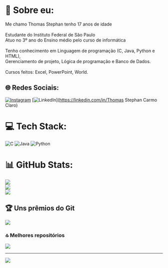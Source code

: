# 💫 Sobre eu:
Me chamo Thomas Stephan tenho 17 anos de idade<br><br>Estudante do Instituto Federal de São Paulo<br>Atuo no 3º ano do Ensino médio pelo curso de informática<br><br>Tenho conhecimento em Linguagem de programação (C, Java, Python e HTML), <br>Gerenciamento de projeto,  Lógica de programação e Banco de Dados.<br><br>Cursos feitos: Excel, PowerPoint, World.


## 🌐 Redes Sociais:
[![Instagram](https://img.shields.io/badge/Instagram-%23E4405F.svg?logo=Instagram&logoColor=white)](https://instagram.com/thomas_carm0) [![LinkedIn](https://img.shields.io/badge/LinkedIn-%230077B5.svg?logo=linkedin&logoColor=white)](https://linkedin.com/in/Thomas Stephan Carmo Claro) 

# 💻 Tech Stack:
![C](https://img.shields.io/badge/c-%2300599C.svg?style=for-the-badge&logo=c&logoColor=white) ![Java](https://img.shields.io/badge/java-%23ED8B00.svg?style=for-the-badge&logo=openjdk&logoColor=white) ![Python](https://img.shields.io/badge/python-3670A0?style=for-the-badge&logo=python&logoColor=ffdd54)
# 📊 GitHub Stats:
![](https://github-readme-stats.vercel.app/api?username=Demonjinx&theme=vue-dark&hide_border=false&include_all_commits=false&count_private=false)<br/>
![](https://github-readme-streak-stats.herokuapp.com/?user=Demonjinx&theme=vue-dark&hide_border=false)<br/>
![](https://github-readme-stats.vercel.app/api/top-langs/?username=Demonjinx&theme=vue-dark&hide_border=false&include_all_commits=false&count_private=false&layout=compact)

## 🏆 Uns prêmios do Git
![](https://github-profile-trophy.vercel.app/?username=Demonjinx&theme=radical&no-frame=false&no-bg=false&margin-w=4)

### 🔝 Melhores repositórios
![](https://github-contributor-stats.vercel.app/api?username=Demonjinx&limit=5&theme=dark&combine_all_yearly_contributions=true)

---
[![](https://visitcount.itsvg.in/api?id=Demonjinx&icon=0&color=0)](https://visitcount.itsvg.in)

<!-- Proudly created with GPRM ( https://gprm.itsvg.in ) -->
